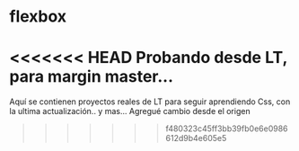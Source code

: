 # flexbox
<<<<<<< HEAD
Probando desde LT, para margin master...
=======
Aquí se contienen proyectos reales de LT
para seguir aprendiendo Css, con la ultima actualización..
y mas...
Agregué cambio desde el origen
>>>>>>> f480323c45ff3bb39fb0e6e0986612d9b4e605e5

